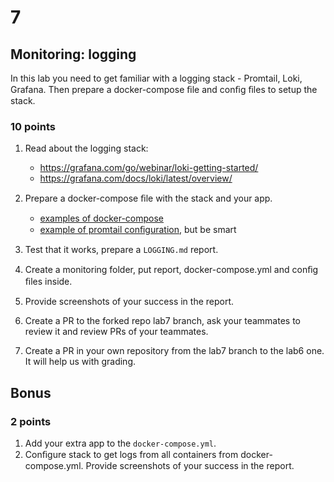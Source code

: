 # 7

## Monitoring: logging

In this lab you need to get familiar with a logging stack - Promtail, Loki, Grafana. Then prepare a docker-compose ﬁle and conﬁg ﬁles to setup the stack.

### 10 points

1. Read about the logging stack:

   * https://grafana.com/go/webinar/loki-getting-started/
   * https://grafana.com/docs/loki/latest/overview/

2. Prepare a docker-compose ﬁle with the stack and your app.

   * [examples of docker-compose](https://github.com/grafana/loki)
   * [example of promtail conﬁguration](https://github.com/black-rosary/loki-nginx), but be smart

3. Test that it works, prepare a `LOGGING.md` report.
4. Create a monitoring folder, put report, docker-compose.yml and conﬁg ﬁles inside.
5. Provide screenshots of your success in the report.
6. Create a PR to the forked repo lab7 branch, ask your teammates to review it and review PRs of your teammates.
7. Create a PR in your own repository from the lab7 branch to the lab6 one. It will help us with grading.

## Bonus

### 2 points

1. Add your extra app to the `docker-compose.yml`.
2. Conﬁgure stack to get logs from all containers from docker-compose.yml. Provide
screenshots of your success in the report.
